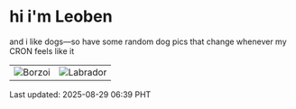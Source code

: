# hi i'm Leoben

and i like dogs—so have some random dog pics that change whenever my CRON feels like it

|  |  |
|--------|----------|
| ![Borzoi](https://random-dog-vercel.vercel.app/api/random-borzoi?v=1756420760) | ![Labrador](https://random-dog-vercel.vercel.app/api/random-labrador?v=1756420760) |

Last updated: 2025-08-29 06:39 PHT
